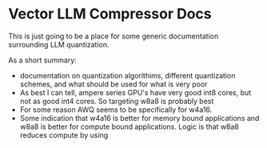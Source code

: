 # Vector LLM Compressor Docs

This is just going to be a place for some generic documentation surrounding LLM quantization.

As a short summary:
- documentation on quantization algorithims, different quantization schemes, and what should be used for what is very poor
- As best I can tell, ampere series GPU's have very good int8 cores, but not as good int4 cores. So targeting w8a8 is probably best
- For some reason AWQ seems to be specifically for w4a16.
- Some indication that w4a16 is better for memory bound applications and w8a8 is better for compute bound applications. Logic is that w8a8 reduces compute by using